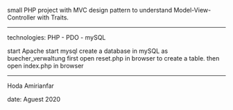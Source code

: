 small PHP project with MVC design pattern 
to understand Model-View-Controller with Traits.

------------------------------------------

technologies: PHP - PDO - mySQL


start Apache
start mysql
create a database in mySQL as buecher_verwaltung
first open reset.php in browser to create a table.
then open index.php in browser

------------------------------------------
Hoda Amirianfar

date: Aguest 2020
